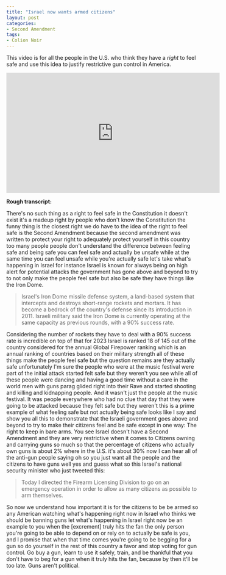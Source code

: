 ```yaml
---
title: "Israel now wants armed citizens"
layout: post
categories:
- Second Amendment
tags:
- Colion Noir
---
```


This video is for all the people in the U.S. who think they have a *right* to feel safe and use this idea to justify restrictive gun control in America.

<iframe width="560" height="315" src="https://www.youtube.com/embed/mK6Y-Y8D5co?si=R1xSViSpu359rnr9" title="Israel now wants armed citizens" frameborder="0" allow="accelerometer; autoplay; clipboard-write; encrypted-media; gyroscope; picture-in-picture; web-share" allowfullscreen></iframe>

**Rough transcript:**

There's no such thing as a right to feel safe in the Constitution it doesn't exist it's a madeup right by people who don't know the Constitution the funny thing is the closest right we do have to the idea of the right to feel safe is the Second Amendment because the second amendment was written to protect your right to adequately protect yourself in this country too many people people don't understand the difference between feeling safe and being safe you can feel safe and actually be unsafe while at the same time you can feel unsafe while you're actually safe let's take what's happening in Israel for instance Israel is known for always being on high alert for potential attacks the government has gone above and beyond to try to not only make the people feel safe but also be safe they have things like the Iron Dome.

> Israel's Iron Dome missile defense system, a land-based system that intercepts and destroys short-range rockets and mortars. It has become a bedrock of the country's defense since its introduction in 2011. Israeli military said the Iron Dome is currently operating at the same capacity as previous rounds, with a 90% success rate.

Considering the number of rockets they have to deal with a 90% success rate is incredible on top of that for 2023 Israel is ranked 18 of 145 out of the country considered for the annual Global Firepower ranking which is an annual ranking of countries based on their military strength all of these things make the people feel safe but the question remains are they actually safe unfortunately I'm sure the people who were at the music festival were part of the initial attack started felt safe but they weren't you see while all of these people were dancing and having a good time without a care in the world men with guns parag glided right into their Rave and started shooting and killing and kidnapping people. And it wasn't just the people at the music festival. It was people everywhere who had no clue that day that they were going to be attacked because they felt safe but they weren't this is a prime example of what feeling safe but not actually being safe looks like I say and show you all this to demonstrate that the Israeli government goes above and beyond to try to make their citizens feel and be safe except in one way: The right to keep in bare arms. You see Israel doesn't have a Second Amendment and they are very restrictive when it comes to Citizens owning and carrying guns so much so that the percentage of citizens who actually own guns is about 2% where in the U.S. it's about 30% now I can hear all of the anti-gun people saying oh so you just want all the people and the citizens to have guns well yes and guess what so this Israel's national security minister who just tweeted this:

> Today I directed the Firearm Licensing Division to go on an emergency operation in order to allow as many citizens as possible to arm themselves.

So now we understand how important it is for the citizens to be be armed so any American watching what's happening right now in Israel who thinks we should be banning guns let what's happening in Israel right now be an example to you when the [excrement] truly hits the fan the only person you're going to be able to depend on or rely on to actually be safe is you, and I promise that when that time comes you're going to be begging for a gun so do yourself in the rest of this country a favor and stop voting for gun control. Go buy a gun, learn to use it safely, train, and be thankful that you don't have to beg for a gun when it truly hits the fan, because by then it'll be too late. Guns aren't political.
